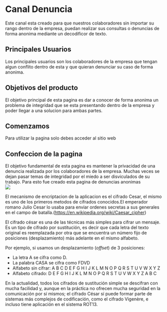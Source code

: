 # Canal Denuncia
Este canal esta creado para que nuestros colaboradores sin importar
su rango dentro de la empresa, puedan realizar sus consultas o
denuncias de forma anonima mediante un decodificor de texto.

## Principales Usuarios

Los principales usuarios son los colaboradores de la empresa que tengan algun conflito dentro de esta y que quieran denunciar su caso de forma anonima.

## Objetivos del producto

El objetivo principal de esta pagina es dar a conocer de forma anonima un problema de integridad que se esta presentando dentro de la empresa y poder llegar a una solucion para ambas partes.

## Comenzamos
 Para utilizar la pagina solo debes  acceder al sitio web 

## Confeccion de la pagina

El objetivo fundamental de esta pagina es mantener la privacidad de una denuncia realizada por los colaboradores de la empresa. Muchas veces se dejan pasar temas de integridad por el miedo a ser disviculados de su trabajo. Para esto fue creado esta pagina de denuncias anonimas 
<br>
![ ](src/imgenes_2/cipher.png)

El mecanismo de encriptacion de la aplicacion es el cifrado Cesar, el mismo es uno de los primeros metodos de cifrados conocidos.El emperador romano Julio Cesar lo usaba para enviar ordenes secretas a sus generales en el campo de batalla.(https://en.wikipedia.org/wiki/Caesar_cipher)


El cifrado césar es una de las técnicas más simples para cifrar un mensaje. Es
un tipo de cifrado por sustitución, es decir que cada letra del texto original
es reemplazada por otra que se encuentra un número fijo de posiciones
(desplazamiento) más adelante en el mismo alfabeto.

Por ejemplo, si usamos un desplazamiento (_offset_) de 3 posiciones:

* La letra A se cifra como D.
* La palabra CASA se cifra como FDVD
* Alfabeto sin cifrar: A B C D E F G H I J K L M N O P Q R S T U V W X Y Z
* Alfabeto cifrado: D E F G H I J K L M N O P Q R S T U V W X Y Z A B C

En la actualidad, todos los cifrados de sustitución simple se descifran con
mucha facilidad y, aunque en la práctica no ofrecen mucha seguridad en la
comunicación por sí mismos; el cifrado César sí puede formar parte de sistemas
más complejos de codificación, como el cifrado Vigenère, e incluso tiene
aplicación en el sistema ROT13.



